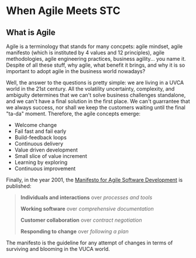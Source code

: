 # When Agile Meets STC

## What is Agile
Agile is a terminology that stands for many concpets: agile mindset, agile manifesto (which is instituted by 4 values and 12 principles), agile methodologies, agile engineering practices, business agility... you name it. Despite of all these stuff, why agile, what benefit it brings, and why it is so important to adopt agile in the business world nowadays?

Well, the answer to the questions is pretty simple: we are living in a UVCA world in the 21st century. All the volatility uncertainty, complexity, and ambiguity determines that we can't solve business challenges standalone, and we can't have a final solution in the first place. We can't guarrantee that we always success, nor shall we keep the customers waiting until the final "ta-da" moment. Therefore, the agile concepts emerge: 
* Welcome change
* Fail fast and fail early
* Build-feedback loops
* Continuous delivery
* Value driven development
* Small slice of value increment
* Learning by exploring
* Continuous improvement

Finally, in the year 2001, the [Manifesto for Agile Software Development](http://agilemanifesto.org/) is published:
> **Individuals and interactions** over *processes and tools*
>
> **Working software** over *comprehensive documentation*
>
> **Customer collaboration** over *contract negotiation*
>
> **Responding to change** over *following a plan*

The manifesto is the guideline for any attempt of changes in terms of surviving and blooming in the VUCA world.
